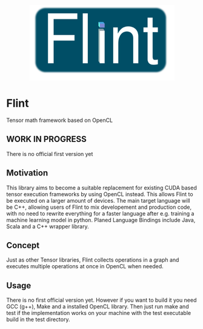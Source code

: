<div align="center">
  <img src="https://github.com/Frobeniusnorm/Flint/blob/main/flint.png" alt="Flint Logo" height="200"/>
</div>

# Flint
Tensor math framework based on OpenCL

## WORK IN PROGRESS ##
There is no official first version yet

## Motivation ##
This library aims to become a suitable replacement for existing CUDA based tensor execution frameworks by using OpenCL instead.
This allows Flint to be executed on a larger amount of devices. The main target language will be C++, allowing users of Flint to mix developement and production code, with no need to rewrite everything for a faster language after e.g. training a machine learning model in python.
Planed Language Bindings include Java, Scala and a C++ wrapper library.

## Concept ##
Just as other Tensor libraries, Flint collects operations in a graph and executes multiple operations at once in OpenCL when needed. 

## Usage ##
There is no first official version yet. However if you want to build it you need GCC (g++), Make and a installed OpenCL library. Then just run make and test if the implementation works on your machine with the test executable build in the test directory.
